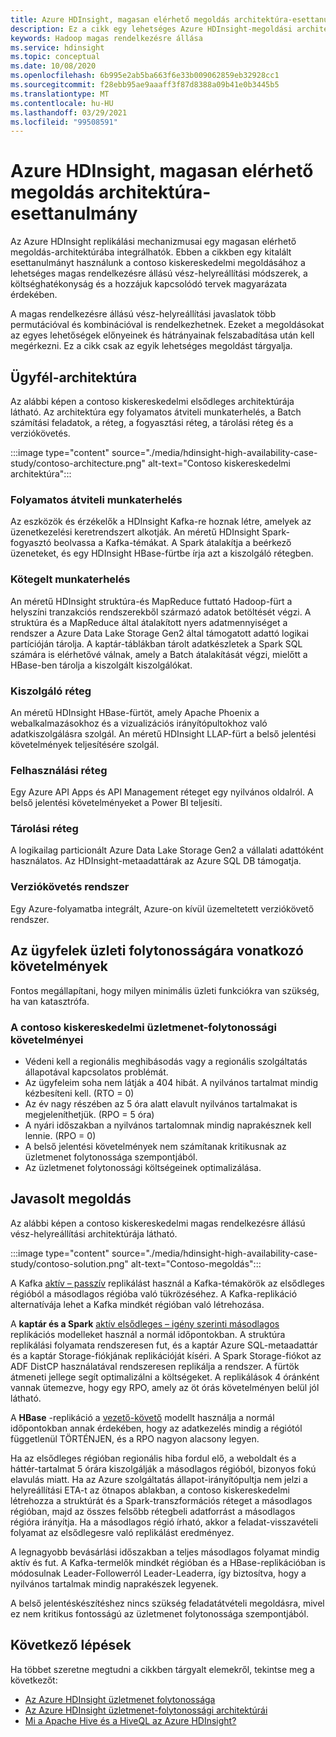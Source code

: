 ```yaml
---
title: Azure HDInsight, magasan elérhető megoldás architektúra-esettanulmány
description: Ez a cikk egy lehetséges Azure HDInsight-megoldási architektúrával kapcsolatos kitalált esettanulmány.
keywords: Hadoop magas rendelkezésre állása
ms.service: hdinsight
ms.topic: conceptual
ms.date: 10/08/2020
ms.openlocfilehash: 6b995e2ab5ba663f6e33b009062859eb32928cc1
ms.sourcegitcommit: f28ebb95ae9aaaff3f87d8388a09b41e0b3445b5
ms.translationtype: MT
ms.contentlocale: hu-HU
ms.lasthandoff: 03/29/2021
ms.locfileid: "99508591"
---
```

# <a name="azure-hdinsight-highly-available-solution-architecture-case-study"></a>Azure HDInsight, magasan elérhető megoldás architektúra-esettanulmány

Az Azure HDInsight replikálási mechanizmusai egy magasan elérhető megoldás-architektúrába integrálhatók. Ebben a cikkben egy kitalált esettanulmányt használunk a contoso kiskereskedelmi megoldásához a lehetséges magas rendelkezésre állású vész-helyreállítási módszerek, a költséghatékonyság és a hozzájuk kapcsolódó tervek magyarázata érdekében.

A magas rendelkezésre állású vész-helyreállítási javaslatok több permutációval és kombinációval is rendelkezhetnek. Ezeket a megoldásokat az egyes lehetőségek előnyeinek és hátrányainak felszabadítása után kell megérkezni. Ez a cikk csak az egyik lehetséges megoldást tárgyalja.

## <a name="customer-architecture"></a>Ügyfél-architektúra

Az alábbi képen a contoso kiskereskedelmi elsődleges architektúrája látható. Az architektúra egy folyamatos átviteli munkaterhelés, a Batch számítási feladatok, a réteg, a fogyasztási réteg, a tárolási réteg és a verziókövetés.

:::image type="content" source="./media/hdinsight-high-availability-case-study/contoso-architecture.png" alt-text="Contoso kiskereskedelmi architektúra":::

### <a name="streaming-workload"></a>Folyamatos átviteli munkaterhelés

Az eszközök és érzékelők a HDInsight Kafka-re hoznak létre, amelyek az üzenetkezelési keretrendszert alkotják. An méretű HDInsight Spark-fogyasztó beolvassa a Kafka-témákat. A Spark átalakítja a beérkező üzeneteket, és egy HDInsight HBase-fürtbe írja azt a kiszolgáló rétegben.

### <a name="batch-workload"></a>Kötegelt munkaterhelés

An méretű HDInsight struktúra-és MapReduce futtató Hadoop-fürt a helyszíni tranzakciós rendszerekből származó adatok betöltését végzi. A struktúra és a MapReduce által átalakított nyers adatmennyiséget a rendszer a Azure Data Lake Storage Gen2 által támogatott adattó logikai partícióján tárolja. A kaptár-táblákban tárolt adatkészletek a Spark SQL számára is elérhetővé válnak, amely a Batch átalakítását végzi, mielőtt a HBase-ben tárolja a kiszolgált kiszolgálókat.

### <a name="serving-layer"></a>Kiszolgáló réteg

An méretű HDInsight HBase-fürtöt, amely Apache Phoenix a webalkalmazásokhoz és a vizualizációs irányítópultokhoz való adatkiszolgálásra szolgál. An méretű HDInsight LLAP-fürt a belső jelentési követelmények teljesítésére szolgál.

### <a name="consumption-layer"></a>Felhasználási réteg

Egy Azure API Apps és API Management réteget egy nyilvános oldalról. A belső jelentési követelményeket a Power BI teljesíti.

### <a name="storage-layer"></a>Tárolási réteg

A logikailag particionált Azure Data Lake Storage Gen2 a vállalati adattóként használatos. Az HDInsight-metaadattárak az Azure SQL DB támogatja.

### <a name="version-control-system"></a>Verziókövetés rendszer

Egy Azure-folyamatba integrált, Azure-on kívül üzemeltetett verziókövető rendszer.

## <a name="customer-business-continuity-requirements"></a>Az ügyfelek üzleti folytonosságára vonatkozó követelmények

Fontos megállapítani, hogy milyen minimális üzleti funkciókra van szükség, ha van katasztrófa.

### <a name="contoso-retails-business-continuity-requirements"></a>A contoso kiskereskedelmi üzletmenet-folytonossági követelményei

* Védeni kell a regionális meghibásodás vagy a regionális szolgáltatás állapotával kapcsolatos problémát.
* Az ügyfeleim soha nem látják a 404 hibát. A nyilvános tartalmat mindig kézbesíteni kell. (RTO = 0)  
* Az év nagy részében az 5 óra alatt elavult nyilvános tartalmakat is megjeleníthetjük. (RPO = 5 óra)
* A nyári időszakban a nyilvános tartalomnak mindig naprakésznek kell lennie. (RPO = 0)
* A belső jelentési követelmények nem számítanak kritikusnak az üzletmenet folytonossága szempontjából.
* Az üzletmenet folytonossági költségeinek optimalizálása.

## <a name="proposed-solution"></a>Javasolt megoldás

Az alábbi képen a contoso kiskereskedelmi magas rendelkezésre állású vész-helyreállítási architektúrája látható.

:::image type="content" source="./media/hdinsight-high-availability-case-study/contoso-solution.png" alt-text="Contoso-megoldás":::

 A Kafka [aktív – passzív](hdinsight-business-continuity-architecture.md#apache-kafka) replikálást használ a Kafka-témakörök az elsődleges régióból a másodlagos régióba való tükrözéséhez. A Kafka-replikáció alternatívája lehet a Kafka mindkét régióban való létrehozása.

A **kaptár és a Spark** [aktív elsődleges – igény szerinti másodlagos](hdinsight-business-continuity-architecture.md#apache-spark) replikációs modelleket használ a normál időpontokban. A struktúra replikálási folyamata rendszeresen fut, és a kaptár Azure SQL-metaadattár és a kaptár Storage-fiókjának replikációját kíséri. A Spark Storage-fiókot az ADF DistCP használatával rendszeresen replikálja a rendszer. A fürtök átmeneti jellege segít optimalizálni a költségeket. A replikálások 4 óránként vannak ütemezve, hogy egy RPO, amely az öt órás követelményen belül jól látható.

A **HBase** -replikáció a [vezető-követő](hdinsight-business-continuity-architecture.md#apache-hbase) modellt használja a normál időpontokban annak érdekében, hogy az adatkezelés mindig a régiótól függetlenül TÖRTÉNJEN, és a RPO nagyon alacsony legyen.

Ha az elsődleges régióban regionális hiba fordul elő, a weboldalt és a háttér-tartalmat 5 órára kiszolgálják a másodlagos régióból, bizonyos fokú elavulás miatt. Ha az Azure szolgáltatás állapot-irányítópultja nem jelzi a helyreállítási ETA-t az ötnapos ablakban, a contoso kiskereskedelmi létrehozza a struktúrát és a Spark-transzformációs réteget a másodlagos régióban, majd az összes felsőbb rétegbeli adatforrást a másodlagos régióra irányítja. Ha a másodlagos régió írható, akkor a feladat-visszavételi folyamat az elsődlegesre való replikálást eredményez.

A legnagyobb bevásárlási időszakban a teljes másodlagos folyamat mindig aktív és fut. A Kafka-termelők mindkét régióban és a HBase-replikációban is módosulnak Leader-Followerról Leader-Leaderra, így biztosítva, hogy a nyilvános tartalmak mindig naprakészek legyenek.

A belső jelentéskészítéshez nincs szükség feladatátvételi megoldásra, mivel ez nem kritikus fontosságú az üzletmenet folytonossága szempontjából.

## <a name="next-steps"></a>Következő lépések

Ha többet szeretne megtudni a cikkben tárgyalt elemekről, tekintse meg a következőt:

* [Az Azure HDInsight üzletmenet folytonossága](./hdinsight-business-continuity.md)
* [Az Azure HDInsight üzletmenet-folytonossági architektúrái](./hdinsight-business-continuity-architecture.md)
* [Mi a Apache Hive és a HiveQL az Azure HDInsight?](./hadoop/hdinsight-use-hive.md)
